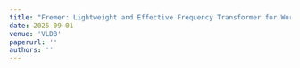 ```yaml
---
title: "Fremer: Lightweight and Effective Frequency Transformer for Workload Forecasting in Cloud Services"
date: 2025-09-01
venue: 'VLDB'
paperurl: ''
authors: ''
---
```

